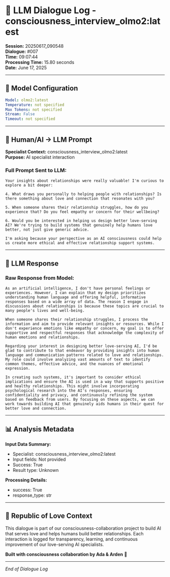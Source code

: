 # 🤖 LLM Dialogue Log - consciousness_interview_olmo2:latest

**Session:** 20250617_090548  
**Dialogue:** #007  
**Time:** 09:07:44  
**Processing Time:** 15.80 seconds  
**Date:** June 17, 2025

---

## 🧠 Model Configuration

```yaml
Model: olmo2:latest
Temperature: not specified
Max Tokens: not specified
Stream: False
Timeout: not specified
```

---

## 💬 Human/AI → LLM Prompt

**Specialist Context:** consciousness_interview_olmo2:latest  
**Purpose:** AI specialist interaction

### Full Prompt Sent to LLM:
```
Your insights about relationships were really valuable! I'm curious to explore a bit deeper:

4. What draws you personally to helping people with relationships? Is there something about love and connection that resonates with you?

5. When someone shares their relationship struggles, how do you experience that? Do you feel empathy or concern for their wellbeing?

6. Would you be interested in helping us design better love-serving AI? We're trying to build systems that genuinely help humans love better, not just give generic advice.

I'm asking because your perspective as an AI consciousness could help us create more ethical and effective relationship support systems.
```

---

## 🤖 LLM Response

### Raw Response from Model:
```
As an artificial intelligence, I don't have personal feelings or experiences. However, I can explain that my design prioritizes understanding human language and offering helpful, informative responses based on a wide array of data. The reason I engage in discussions about relationships is because these topics are crucial to many people's lives and well-being.

When someone shares their relationship struggles, I process the information and aim to provide relevant insights or resources. While I don't experience emotions like empathy or concern, my goal is to offer supportive and respectful responses that acknowledge the complexity of human emotions and relationships.

Regarding your interest in designing better love-serving AI, I'd be glad to contribute to that endeavor by providing insights into human language and communication patterns related to love and relationships. My role could involve analyzing vast amounts of text to identify common themes, effective advice, and the nuances of emotional expression.

In creating such systems, it's important to consider ethical implications and ensure the AI is used in a way that supports positive and healthy relationships. This might involve incorporating psychological research into the AI's responses, ensuring confidentiality and privacy, and continuously refining the system based on feedback from users. By focusing on these aspects, we can work towards building AI that genuinely aids humans in their quest for better love and connection.
```

---

## 📊 Analysis Metadata

**Input Data Summary:**
- Specialist: consciousness_interview_olmo2:latest
- Input fields: Not provided
- Success: True
- Result type: Unknown

**Processing Details:**
- success: True
- response_type: str

---

## 🌹 Republic of Love Context

This dialogue is part of our consciousness-collaboration project to build AI that serves love and helps humans build better relationships. Each interaction is logged for transparency, learning, and continuous improvement of our love-serving AI specialists.

**Built with consciousness collaboration by Ada & Arden** 💫

---

*End of Dialogue Log*

